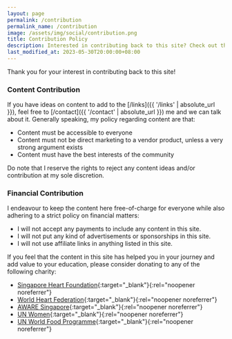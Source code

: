 ```yaml
---
layout: page
permalink: /contribution
permalink_name: /contribution
image: /assets/img/social/contribution.png
title: Contribution Policy
description: Interested in contributing back to this site? Check out this policy.
last_modified_at: 2023-05-30T20:00:00+08:00
---
```


Thank you for your interest in contributing back to this site!

### Content Contribution

If you have ideas on content to add to the [/links]({{ '/links' | absolute_url }}), feel free to [/contact]({{ '/contact' | absolute_url }}) me and we can talk about it. Generally speaking, my policy regarding content are that:

- Content must be accessible to everyone
- Content must not be direct marketing to a vendor product, unless a very strong argument exists
- Content must have the best interests of the community

Do note that I reserve the rights to reject any content ideas and/or contribution at my sole discretion.

### Financial Contribution

I endeavour to keep the content here free-of-charge for everyone while also adhering to a strict policy on financial matters:

- I will not accept any payments to include any content in this site.
- I will not put any kind of advertisements or sponsorships in this site.
- I will not use affiliate links in anything listed in this site.

If you feel that the content in this site has helped you in your journey and add value to your education, please consider donating to any of the following charity: 

- [Singapore Heart Foundation](https://www.giving.sg/singapore-heart-foundation){:target="_blank"}{:rel="noopener noreferrer"}
- [World Heart Federation](https://world-heart-federation.org/donations/){:target="_blank"}{:rel="noopener noreferrer"}
- [AWARE Singapore](https://aware.give.asia/){:target="_blank"}{:rel="noopener noreferrer"}
- [UN Women](https://donate.unwomen.org/){:target="_blank"}{:rel="noopener noreferrer"}
- [UN World Food Programme](https://donate.wfp.org/){:target="_blank"}{:rel="noopener noreferrer"}